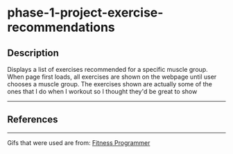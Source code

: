 # phase-1-project-exercise-recommendations

## **Description**

Displays a list of exercises recommended for a specific muscle group. When page first loads, all exercises are shown on the webpage until user chooses a muscle group. The exercises shown are actually some of the ones that I do when I workout so I thought they'd be great to show 

---
## **References**
---
Gifs that were used are from: [Fitness Programmer](https://fitnessprogramer.com/)

